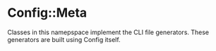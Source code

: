 # Config::Meta

Classes in this namepspace implement the CLI file generators. These
generators are built using Config itself.
